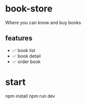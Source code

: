 # book-store

Where you can know and buy books

## features
- ✅ book list  
- ✅ book detail 
- ✅ order book
  
# start

npm install
npm run dev
